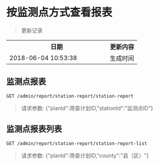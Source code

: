 # 按监测点方式查看报表

> 更新记录

<table>
    <tr>
        <th style="width:250px;">日期</th>
        <th>更新内容</th>
    </tr>
    <tr>
        <td>2018-06-04 10:53:38</td>
        <td>生成时间</td>
    </tr>
</table>

## 监测点报表

```
GET /admin/report/station-report/station-report
```

> 请求参数: {"planId":筛查计划ID,"stationId":"监测点ID"}

## 监测点报表列表

```
GET /admin/report/station-report/station-report-list
```

> 请求参数: {"planId":筛查计划ID,"county":"县（区）"}
